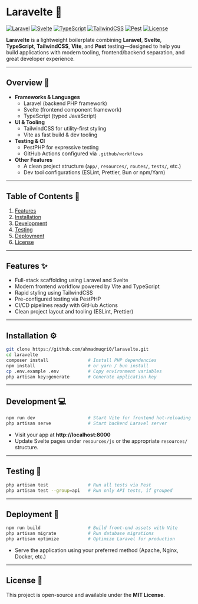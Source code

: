 # Laravelte 🚀

[![Laravel](https://img.shields.io/badge/Laravel-12.x-FF2D20?logo=laravel)](https://laravel.com/)
[![Svelte](https://img.shields.io/badge/Svelte-5.x-FF3E00?logo=svelte)](https://svelte.dev/)
[![TypeScript](https://img.shields.io/badge/TypeScript-5.x-3178C6?logo=typescript)](https://www.typescriptlang.org/)
[![TailwindCSS](https://img.shields.io/badge/TailwindCSS-4.x-38B2AC?logo=tailwind-css)](https://tailwindcss.com/)
[![Pest](https://img.shields.io/badge/Pest-PHP-FF69B4?logo=php)](https://pestphp.com/)
[![License](https://img.shields.io/badge/license-MIT-green.svg)](LICENSE)

**Laravelte** is a lightweight boilerplate combining **Laravel**, **Svelte**, **TypeScript**, **TailwindCSS**, **Vite**, and **Pest** testing—designed to help you build applications with modern tooling, frontend/backend separation, and great developer experience.

---

## Overview 📖

- **Frameworks & Languages**
  - Laravel (backend PHP framework)
  - Svelte (frontend component framework)
  - TypeScript (typed JavaScript)
- **UI & Tooling**
  - TailwindCSS for utility-first styling
  - Vite as fast build & dev tooling
- **Testing & CI**
  - PestPHP for expressive testing
  - GitHub Actions configured via `.github/workflows`
- **Other Features**
  - A clean project structure (`app/`, `resources/`, `routes/`, `tests/`, etc.)
  - Dev tool configurations (ESLint, Prettier, Bun or npm/Yarn)

---

## Table of Contents 📌

1. [Features](#features)  
2. [Installation](#installation)  
3. [Development](#development)  
4. [Testing](#testing)  
5. [Deployment](#deployment)
6. [License](#license)
<!--6. [Contributing](#contributing)  -->

---

## Features ✨

- Full-stack scaffolding using Laravel and Svelte
- Modern frontend workflow powered by Vite and TypeScript
- Rapid styling using TailwindCSS
- Pre-configured testing via PestPHP
- CI/CD pipelines ready with GitHub Actions
- Clean project layout and tooling (ESLint, Prettier)

---

## Installation ⚙️

```bash
git clone https://github.com/ahmadmuqri0/laravelte.git
cd laravelte
composer install               # Install PHP dependencies
npm install                    # or yarn / bun install
cp .env.example .env           # Copy environment variables
php artisan key:generate       # Generate application key
```

---

## Development 💻

```bash
npm run dev                    # Start Vite for frontend hot-reloading
php artisan serve              # Start backend Laravel server
```

- Visit your app at **http://localhost:8000**
- Update Svelte pages under `resources/js` or the appropriate `resources/` structure.

---

## Testing 🧪

```bash
php artisan test               # Run all tests via Pest
php artisan test --group=api   # Run only API tests, if grouped
```

---

## Deployment 🚢

```bash
npm run build                  # Build front-end assets with Vite
php artisan migrate            # Run database migrations
php artisan optimize           # Optimize Laravel for production
```

- Serve the application using your preferred method (Apache, Nginx, Docker, etc.)

---

## License 📜

This project is open-source and available under the **MIT License**.
